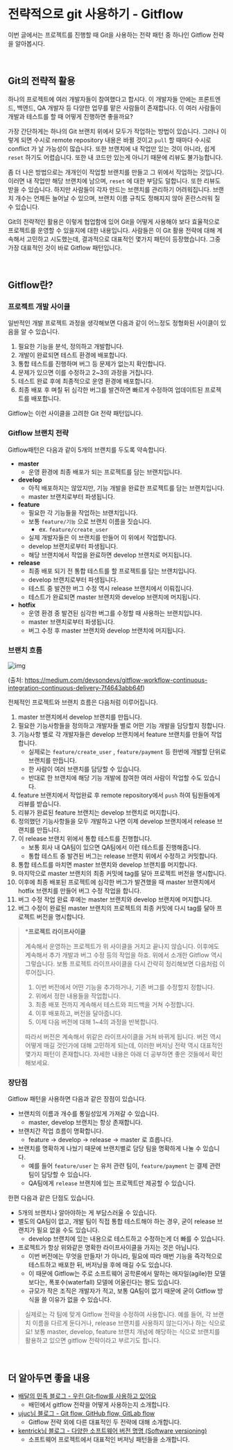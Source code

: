 # 전략적으로 git 사용하기 - Gitflow

이번 글에서는 프로젝트를 진행할 때 Git을 사용하는 전략 패턴 중 하나인 Gitflow 전략을 알아봅시다.

<br>

## Git의 전략적 활용

하나의 프로젝트에 여러 개발자들이 참여했다고 합시다. 이 개발자들 안에는 프론트엔드, 백엔드, QA 개발자 등 다양한 업무를 맡은 사람들이 존재합니다. 이 여러 사람들이 개발과 테스트를 할 때 어떻게 진행하면 좋을까요?

가장 간단하게는 하나의 Git 브랜치 위에서 모두가 작업하는 방법이 있습니다. 그러나 이렇게 되면 수시로 remote repository 내용은 바뀔 것이고 `pull` 할 때마다 수시로 conflict 가 날 가능성이 많습니다. 또한 브랜치에 내 작업만 있는 것이 아니라, 쉽게 `reset` 하기도 어렵습니다. 또한 내 코드만 있는게 아니기 때문에 리뷰도 불가능합니다.

좀 더 나은 방법으로는 개개인이 작업할 브랜치를 만들고 그 위에서 작업하는 것입니다. 이러면 내 작업만 해당 브랜치에 남으며, `reset` 에 대한 부담도 덜합니다. 또한 리뷰도 받을 수 있습니다. 하지만 사람들이 각자 만드는 브랜치를 관리하기 어려워집니다. 브랜치 개수는 언제든 늘어날 수 있으며, 브랜치 이름 규칙도 정해지지 않아 혼란스러워 질 수 있습니다.

Git의 전략적인 활용은 이렇게 협업함에 있어 Git을 어떻게 사용해야 보다 효율적으로 프로젝트를 운영할 수 있을지에 대한 내용입니다. 사람들은 이 Git 활용 전략에 대해 계속해서 고민하고 시도했는데, 결과적으로 대표적인 몇가지 패턴이 등장했습니다. 그중 가장 대표적인 것이 바로 Gitflow 패턴입니다.

<br>

## Gitflow란?

### 프로젝트 개발 사이클

일반적인 개발 프로젝트 과정을 생각해보면 다음과 같이 어느정도 정형화된 사이클이 있음을 알 수 있습니다.

1. 필요한 기능을 분석, 정의하고 개발합니다.
2. 개발이 완료되면 테스트 환경에 배포합니다.
3. 통합 테스트를 진행하며 버그 등 문제가 없는지 확인합니다.
4. 문제가 있으면 이를 수정하고 2~3의 과정을 거칩니다.
5. 테스트 완료 후에 최종적으로 운영 환경에 배포합니다.
6. 최종 배포 후 며칠 뒤 심각한 버그를 발견하면 빠르게 수정하여 업데이트된 프로젝트를 배포합니다.

Gitflow는 이런 사이클을 고려한 Git 전략 패턴입니다.



### Gitflow 브랜치 전략

Gitflow패턴은 다음과 같이 5개의 브랜치를 두도록 약속합니다.

- **master**
    - 운영 환경에 최종 배포가 되는 프로젝트를 담는 브랜치입니다.
- **develop**
    - 아직 배포하지는 않았지만, 기능 개발을 완료한 프로젝트를 담는 브랜치입니다.
    - master 브랜치로부터 파생됩니다.
- **feature**
    - 필요한 각 기능들을 작업하는 브랜치입니다.
    - 보통 `feature/기능` 으로 브랜치 이름을 짓습니다.
        - ex. `feature/create_user`
    - 실제 개발자들은 이 브랜치를 만들어 이 위에서 작업합니다.
    - develop 브랜치로부터 파생됩니다.
    - 해당 브랜치에서 작업을 완료하면 develop 브랜치로 머지됩니다.
- **release**
    - 최종 배포 되기 전 통합 테스트를 할 프로젝트를 담는 브랜치입니다.
    - develop 브랜치로부터 파생됩니다.
    - 테스트 중 발견한 버그 수정 역시 release 브랜치에서 이뤄집니다.
    - 테스트가 완료되면 master 브랜치와 develop 브랜치에 머지됩니다.
- **hotfix**
    - 운영 환경 중 발견된 심각한 버그를 수정할 때 사용하는 브랜치입니다.
    - master 브랜치로부터 파생됩니다.
    - 버그 수정 후 master 브랜치와 develop 브랜치에 머지됩니다.



### 브랜치 흐름

![img](https://miro.medium.com/max/1400/1*9yJY7fyscWFUVRqnx0BM6A.png)

(출처: https://medium.com/devsondevs/gitflow-workflow-continuous-integration-continuous-delivery-7f4643abb64f)

전체적인 프로젝트와 브랜치 흐름은 다음처럼 이루어집니다.

1. master 브랜치에서 develop 브랜치를 만듭니다.
2. 필요한 기능사항들을 정의하고 개발자들 별로 어떤 기능 개발을 담당할지 정합니다.
3. 기능사항 별로 각 개발자들은 develop 브랜치에서 feature 브랜치를 만들어 작업합니다.
    - 실제로는 `feature/create_user` , `feature/payment` 등 한번에 개발할 단위로 브랜치를 만듭니다.
    - 한 사람이 여러 브랜치를 담당할 수 있습니다.
    - 반대로 한 브랜치에 해당 기능 개발에 참여한 여러 사람이 작업할 수도 있습니다.
4. feature 브랜치에서 작업완료 후 remote repository에서 `push` 하여 팀원들에게 리뷰를 받습니다.
5. 리뷰가 완료된 feature 브랜치는 develop 브랜치로 머지합니다.
6. 정의했던 기능사항들을 모두 개발하고 나면 이제 develop 브랜치에서 release 브랜치를 만듭니다.
7. 이 release 브랜치 위에서 통합 테스트를 진행합니다.
    - 보통 회사 내 QA팀이 있으면 QA팀에서 이런 테스트를 진행해줍니다.
    - 통합 테스트 중 발견된 버그는 release 브랜치 위에서 수정하고 커밋합니다.
8. 통합 테스트를 마치면 master 브랜치와 develop 브랜치를 머지합니다.
9. 마지막으로 master 브랜치의 최종 커밋에 tag를 달아 프로젝트 버전을 명시합니다.
10. 이후에 최종 배포된 프로젝트에 심각한 버그가 발견했을 때 master 브랜치에서 hotfix 브랜치를 만들어 버그 수정 작업을 합니다.
11. 버그 수정 작업 완료 후에는 master 브랜치와 develop 브랜치에 머지합니다.
12. 버그 수정이 완료된 master 브랜치의 프로젝트의 최종 커밋에 다시 tag를 달아 프로젝트 버전을 명시합니다.

> ***프로젝트 라이프사이클**
>
> 계속해서 운영하는 프로젝트가 위 사이클을 거치고 끝나지 않습니다. 이후에도 계속해서 추가 개발과 버그 수정 등의 작업을 하죠. 위에서 소개한 Gitflow 역시 그렇습니다. 보통 프로젝트 라이프사이클을 다시 간략히 정리해보면 다음처럼 이루어집니다.
>
> 1. 이번 버전에서 어떤 기능을 추가하거나, 기존 버그를 수정할지 정합니다.
> 2. 위에서 정한 내용들을 작업합니다.
> 3. 최종 배포 전까지 계속해서 테스트와 피드백을 거쳐 수정합니다.
> 4. 이후 배포하고, 버전을 달아줍니다.
> 5. 이제 다음 버전에 대해 1~4의 과정을 반복합니다.
>
> 따라서 버전은 계속해서 위같은 라이프사이클을 거쳐 바뀌게 됩니다. 버전 역시 어떻게 매길 것인가에 대해 고민하게 되는데, 이러한 버저닝 전략 역시 대표적인 몇가지 패턴이 존재합니다. 자세한 내용은 아래 더 공부하면 좋은 것들에서 확인해보세요.



### 장단점

Gitflow 패턴을 사용하면 다음과 같은 장점이 있습니다.

- 브랜치의 이름과 개수를 통일성있게 가져갈 수 있습니다.
    - master, develop 브랜치는 항상 존재합니다.
- 브랜치간 작업 흐름이 명확합니다.
    - feature -> develop -> release -> master 로 흐릅니다.
- 브랜치를 명확하게 나눴기 때문에 브랜치별로 담당 팀을 명확하게 나눌 수 있습니다.
    - 예를 들어 `feature/user` 는 유저 관련 팀이, `feature/payment` 는 결제 관련 팀이 담당할 수 있습니다.
    - QA팀에게 `release` 브랜치에 있는 프로젝트만 제공할 수 있습니다.

한편 다음과 같은 단점도 있습니다.

- 5개의 브랜치나 알아야하는 게 부담스러울 수 있습니다.
- 별도의 QA팀이 없고, 개발 팀이 직접 통합 테스트해야 하는 경우, 굳이 release 브랜치가 필요 없을 수도 있습니다.
    - develop 브랜치에 있는 내용으로 테스트하고 수정하는게 더 빠를 수 있습니다.
- 프로젝트가 항상 위와같은 명확한 라이프사이클을 가지는 것은 아닙니다.
    - 이번 버전에는 무엇을 만들자! 가 아니라, 필요에 따라 매번 기능을 즉각적으로 테스트하고 배포한 뒤, 버저닝을 후에 매길 수도 있습니다.
    - 이 때문에 Gitflow는 주로 소프트웨어 공학론에서 말하는 애자일(agile)한 모델보다는, 폭포수(waterfall) 모델에 어울린다는 평도 있습니다.
    - 규모가 작은 조직은 개발자가 적고, 보통 QA팀이 없기 때문에 굳이 Gitflow 방식을 쓸 이유가 없을 수 있습니다.

> 실제로는 각 팀에 맞게 Gitflow 전략을 수정하여 사용합니다. 예를 들어, 각 브랜치 이름을 다르게 둔다거나,  release 브랜치를 사용하지 않는다거나 하는 식으로요! 보통 master, develop, feature 브랜치 개념에 해당하는 식으로 브랜치를 활용하고 있으면 gitflow 전략이라고 부르기도 합니다.

<br>

## 더 알아두면 좋을 내용

- [배달의 민족 블로그 - 우린 Git-flow를 사용하고 있어요](https://techblog.woowahan.com/2553/)
    - 배민에서 gitflow 전략을 어떻게 사용하는지 소개합니다.
- [ujuc님 블로그 - Git flow, GitHub flow, GitLab flow](https://ujuc.github.io/2015/12/16/git-flow-github-flow-gitlab-flow/)
    - Gitflow 전략 외에 다른 대표적인 두 전략에 대해 소개합니다.
- [kentrick님 블로그 - 다양한 소프트웨어 버전 명명 (Software versioning)](https://blog.sonim1.com/243)
    - 소프트웨어 프로젝트에서 대표적인 버저닝 패턴들을 소개합니다.
